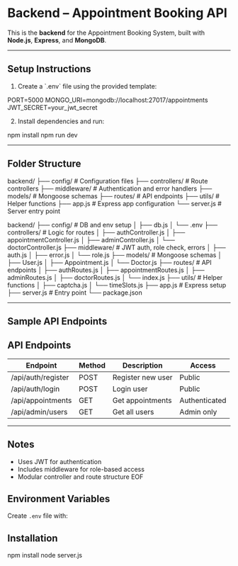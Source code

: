 
# Backend – Appointment Booking API

This is the **backend** for the Appointment Booking System, built with **Node.js**, **Express**, and **MongoDB**.

---

##  Setup Instructions

1. Create a \`.env\` file using the provided template:

PORT=5000
MONGO_URI=mongodb://localhost:27017/appointments
JWT_SECRET=your_jwt_secret

2. Install dependencies and run:

npm install
npm run dev


---

##  Folder Structure

backend/
├── config/ # Configuration files
├── controllers/ # Route controllers
├── middleware/ # Authentication and error handlers
├── models/ # Mongoose schemas
├── routes/ # API endpoints
├── utils/ # Helper functions
├── app.js # Express app configuration
└── server.js # Server entry point


backend/
├── config/            # DB and env setup
│   ├── db.js
│   └── .env
├── controllers/       # Logic for routes
│   ├── authController.js
│   ├── appointmentController.js
│   ├── adminController.js
│   └── doctorController.js
├── middleware/        # JWT auth, role check, errors
│   ├── auth.js
│   ├── error.js
│   └── role.js
├── models/            # Mongoose schemas
│   ├── User.js
│   ├── Appointment.js
│   └── Doctor.js
├── routes/            # API endpoints
│   ├── authRoutes.js
│   ├── appointmentRoutes.js
│   ├── adminRoutes.js
│   ├── doctorRoutes.js
│   └── index.js
├── utils/             # Helper functions
│   ├── captcha.js
│   └── timeSlots.js
├── app.js             # Express setup
├── server.js          # Entry point
└── package.json

---

##  Sample API Endpoints

## API Endpoints

| Endpoint              | Method | Description                | Access       |
|-----------------------|--------|----------------------------|--------------|
| /api/auth/register    | POST   | Register new user          | Public       |
| /api/auth/login       | POST   | Login user                 | Public       |
| /api/appointments     | GET    | Get appointments           | Authenticated|
| /api/admin/users      | GET    | Get all users              | Admin only   |

---

##  Notes

- Uses JWT for authentication
- Includes middleware for role-based access
- Modular controller and route structure
EOF


## Environment Variables

Create `.env` file with:


## Installation

npm install
node server.js